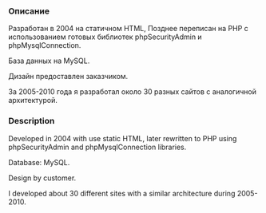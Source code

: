 ### Описание

Разработан в 2004 на статичном HTML, Позднее переписан на PHP с использованием готовых библиотек phpSecurityAdmin и phpMysqlConnection.

База данных на MySQL.

Дизайн предоставлен заказчиком.

За 2005-2010 года я разработал около 30 разных сайтов c аналогичной архитектурой.

### Description

Developed in 2004 with use static HTML, later rewritten to PHP using phpSecurityAdmin and phpMysqlConnection libraries.

Database: MySQL.

Design by customer.

I developed about 30 different sites with a similar architecture during 2005-2010.